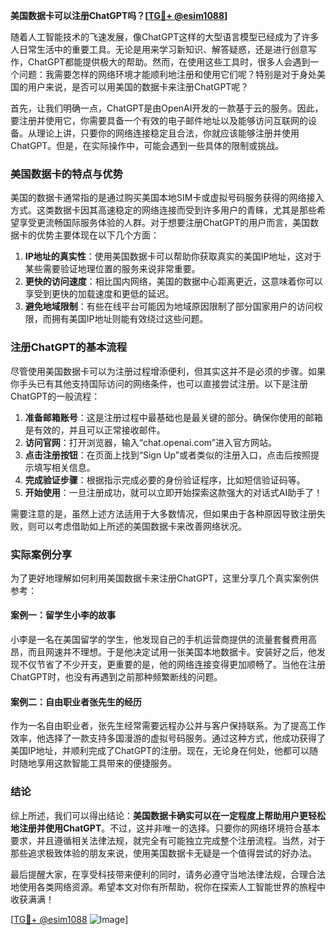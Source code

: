 **美国数据卡可以注册ChatGPT吗？[[TG💪+ @esim1088](https://t.me/s/esim1088)]**

随着人工智能技术的飞速发展，像ChatGPT这样的大型语言模型已经成为了许多人日常生活中的重要工具。无论是用来学习新知识、解答疑惑，还是进行创意写作，ChatGPT都能提供极大的帮助。然而，在使用这些工具时，很多人会遇到一个问题：我需要怎样的网络环境才能顺利地注册和使用它们呢？特别是对于身处美国的用户来说，是否可以用美国的数据卡来注册ChatGPT呢？

首先，让我们明确一点，ChatGPT是由OpenAI开发的一款基于云的服务。因此，要注册并使用它，你需要具备一个有效的电子邮件地址以及能够访问互联网的设备。从理论上讲，只要你的网络连接稳定且合法，你就应该能够注册并使用ChatGPT。但是，在实际操作中，可能会遇到一些具体的限制或挑战。

### 美国数据卡的特点与优势

美国的数据卡通常指的是通过购买美国本地SIM卡或虚拟号码服务获得的网络接入方式。这类数据卡因其高速稳定的网络连接而受到许多用户的青睐，尤其是那些希望享受更流畅国际服务体验的人群。对于想要注册ChatGPT的用户而言，美国数据卡的优势主要体现在以下几个方面：

1. **IP地址的真实性**：使用美国数据卡可以帮助你获取真实的美国IP地址，这对于某些需要验证地理位置的服务来说非常重要。
2. **更快的访问速度**：相比国内网络，美国的数据中心距离更近，这意味着你可以享受到更快的加载速度和更低的延迟。
3. **避免地域限制**：有些在线平台可能因为地域原因限制了部分国家用户的访问权限，而拥有美国IP地址则能有效绕过这些问题。

### 注册ChatGPT的基本流程

尽管使用美国数据卡可以为注册过程增添便利，但其实这并不是必须的步骤。如果你手头已有其他支持国际访问的网络条件，也可以直接尝试注册。以下是注册ChatGPT的一般流程：

1. **准备邮箱账号**：这是注册过程中最基础也是最关键的部分。确保你使用的邮箱是有效的，并且可以正常接收邮件。
2. **访问官网**：打开浏览器，输入“chat.openai.com”进入官方网站。
3. **点击注册按钮**：在页面上找到“Sign Up”或者类似的注册入口，点击后按照提示填写相关信息。
4. **完成验证步骤**：根据指示完成必要的身份验证程序，比如短信验证码等。
5. **开始使用**：一旦注册成功，就可以立即开始探索这款强大的对话式AI助手了！

需要注意的是，虽然上述方法适用于大多数情况，但如果由于各种原因导致注册失败，则可以考虑借助如上所述的美国数据卡来改善网络状况。

### 实际案例分享

为了更好地理解如何利用美国数据卡来注册ChatGPT，这里分享几个真实案例供参考：

#### 案例一：留学生小李的故事
小李是一名在美国留学的学生，他发现自己的手机运营商提供的流量套餐费用高昂，而且网速并不理想。于是他决定试用一张美国本地数据卡。安装好之后，他发现不仅节省了不少开支，更重要的是，他的网络连接变得更加顺畅了。当他在注册ChatGPT时，也没有再遇到之前那种频繁断线的问题。

#### 案例二：自由职业者张先生的经历
作为一名自由职业者，张先生经常需要远程办公并与客户保持联系。为了提高工作效率，他选择了一款支持多国漫游的虚拟号码服务。通过这种方式，他成功获得了美国IP地址，并顺利完成了ChatGPT的注册。现在，无论身在何处，他都可以随时随地享用这款智能工具带来的便捷服务。

### 结论

综上所述，我们可以得出结论：**美国数据卡确实可以在一定程度上帮助用户更轻松地注册并使用ChatGPT**。不过，这并非唯一的选择。只要你的网络环境符合基本要求，并且遵循相关法律法规，就完全有可能独立完成整个注册流程。当然，对于那些追求极致体验的朋友来说，使用美国数据卡无疑是一个值得尝试的好办法。

最后提醒大家，在享受科技带来便利的同时，请务必遵守当地法律法规，合理合法地使用各类网络资源。希望本文对你有所帮助，祝你在探索人工智能世界的旅程中收获满满！

[[TG💪+ @esim1088](https://t.me/s/esim1088) ![Image](https://i.postimg.cc/4NQfJmqS/Snipaste-2025-05-13-00-14-12.png)]